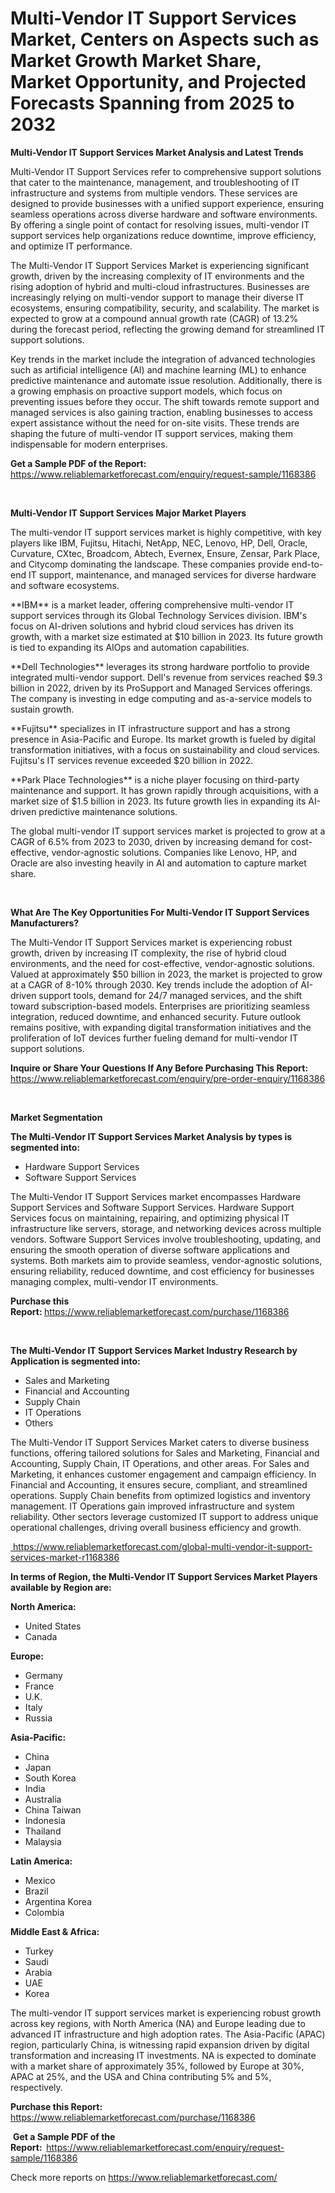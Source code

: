 <p><h1>Multi-Vendor IT Support Services Market, Centers on Aspects such as Market Growth Market Share, Market Opportunity, and Projected Forecasts Spanning from 2025 to 2032</h1></p><p><strong>Multi-Vendor IT Support Services Market Analysis and Latest Trends</strong></p>
<p><p>Multi-Vendor IT Support Services refer to comprehensive support solutions that cater to the maintenance, management, and troubleshooting of IT infrastructure and systems from multiple vendors. These services are designed to provide businesses with a unified support experience, ensuring seamless operations across diverse hardware and software environments. By offering a single point of contact for resolving issues, multi-vendor IT support services help organizations reduce downtime, improve efficiency, and optimize IT performance.</p><p>The Multi-Vendor IT Support Services Market is experiencing significant growth, driven by the increasing complexity of IT environments and the rising adoption of hybrid and multi-cloud infrastructures. Businesses are increasingly relying on multi-vendor support to manage their diverse IT ecosystems, ensuring compatibility, security, and scalability. The market is expected to grow at a compound annual growth rate (CAGR) of 13.2% during the forecast period, reflecting the growing demand for streamlined IT support solutions.</p><p>Key trends in the market include the integration of advanced technologies such as artificial intelligence (AI) and machine learning (ML) to enhance predictive maintenance and automate issue resolution. Additionally, there is a growing emphasis on proactive support models, which focus on preventing issues before they occur. The shift towards remote support and managed services is also gaining traction, enabling businesses to access expert assistance without the need for on-site visits. These trends are shaping the future of multi-vendor IT support services, making them indispensable for modern enterprises.</p></p>
<p><strong>Get a Sample PDF of the Report:&nbsp;</strong> <a href="https://www.reliablemarketforecast.com/enquiry/request-sample/1168386?utm_campaign=1134&utm_medium=2&utm_source=Github&utm_content=ia&utm_term=20012025&utm_id=multi-vendor-it-support-services">https://www.reliablemarketforecast.com/enquiry/request-sample/1168386</a></p>
<p>&nbsp;</p>
<p><strong>Multi-Vendor IT Support Services Major Market Players</strong></p>
<p><p>The multi-vendor IT support services market is highly competitive, with key players like IBM, Fujitsu, Hitachi, NetApp, NEC, Lenovo, HP, Dell, Oracle, Curvature, CXtec, Broadcom, Abtech, Evernex, Ensure, Zensar, Park Place, and Citycomp dominating the landscape. These companies provide end-to-end IT support, maintenance, and managed services for diverse hardware and software ecosystems.</p><p>**IBM** is a market leader, offering comprehensive multi-vendor IT support services through its Global Technology Services division. IBM's focus on AI-driven solutions and hybrid cloud services has driven its growth, with a market size estimated at $10 billion in 2023. Its future growth is tied to expanding its AIOps and automation capabilities.</p><p>**Dell Technologies** leverages its strong hardware portfolio to provide integrated multi-vendor support. Dell's revenue from services reached $9.3 billion in 2022, driven by its ProSupport and Managed Services offerings. The company is investing in edge computing and as-a-service models to sustain growth.</p><p>**Fujitsu** specializes in IT infrastructure support and has a strong presence in Asia-Pacific and Europe. Its market growth is fueled by digital transformation initiatives, with a focus on sustainability and cloud services. Fujitsu's IT services revenue exceeded $20 billion in 2022.</p><p>**Park Place Technologies** is a niche player focusing on third-party maintenance and support. It has grown rapidly through acquisitions, with a market size of $1.5 billion in 2023. Its future growth lies in expanding its AI-driven predictive maintenance solutions.</p><p>The global multi-vendor IT support services market is projected to grow at a CAGR of 6.5% from 2023 to 2030, driven by increasing demand for cost-effective, vendor-agnostic solutions. Companies like Lenovo, HP, and Oracle are also investing heavily in AI and automation to capture market share.</p></p>
<p>&nbsp;</p>
<p><strong>What Are The Key Opportunities For Multi-Vendor IT Support Services Manufacturers?</strong></p>
<p><p>The Multi-Vendor IT Support Services market is experiencing robust growth, driven by increasing IT complexity, the rise of hybrid cloud environments, and the need for cost-effective, vendor-agnostic solutions. Valued at approximately $50 billion in 2023, the market is projected to grow at a CAGR of 8-10% through 2030. Key trends include the adoption of AI-driven support tools, demand for 24/7 managed services, and the shift toward subscription-based models. Enterprises are prioritizing seamless integration, reduced downtime, and enhanced security. Future outlook remains positive, with expanding digital transformation initiatives and the proliferation of IoT devices further fueling demand for multi-vendor IT support solutions.</p></p>
<p><strong>Inquire or Share Your Questions If Any Before Purchasing This Report:</strong> <a href="https://www.reliablemarketforecast.com/enquiry/pre-order-enquiry/1168386?utm_campaign=1134&utm_medium=2&utm_source=Github&utm_content=ia&utm_term=20012025&utm_id=multi-vendor-it-support-services">https://www.reliablemarketforecast.com/enquiry/pre-order-enquiry/1168386</a></p>
<p>&nbsp;</p>
<p><strong>Market Segmentation</strong></p>
<p><strong>The Multi-Vendor IT Support Services Market Analysis by types is segmented into:</strong></p>
<p><ul><li>Hardware Support Services</li><li>Software Support Services</li></ul></p>
<p><p>The Multi-Vendor IT Support Services market encompasses Hardware Support Services and Software Support Services. Hardware Support Services focus on maintaining, repairing, and optimizing physical IT infrastructure like servers, storage, and networking devices across multiple vendors. Software Support Services involve troubleshooting, updating, and ensuring the smooth operation of diverse software applications and systems. Both markets aim to provide seamless, vendor-agnostic solutions, ensuring reliability, reduced downtime, and cost efficiency for businesses managing complex, multi-vendor IT environments.</p></p>
<p><strong>Purchase this Report:&nbsp;</strong><a href="https://www.reliablemarketforecast.com/purchase/1168386?utm_campaign=1134&utm_medium=2&utm_source=Github&utm_content=ia&utm_term=20012025&utm_id=multi-vendor-it-support-services">https://www.reliablemarketforecast.com/purchase/1168386</a></p>
<p>&nbsp;</p>
<p><strong>The Multi-Vendor IT Support Services Market Industry Research by Application is segmented into:</strong></p>
<p><ul><li>Sales and Marketing</li><li>Financial and Accounting</li><li>Supply Chain</li><li>IT Operations</li><li>Others</li></ul></p>
<p><p>The Multi-Vendor IT Support Services Market caters to diverse business functions, offering tailored solutions for Sales and Marketing, Financial and Accounting, Supply Chain, IT Operations, and other areas. For Sales and Marketing, it enhances customer engagement and campaign efficiency. In Financial and Accounting, it ensures secure, compliant, and streamlined operations. Supply Chain benefits from optimized logistics and inventory management. IT Operations gain improved infrastructure and system reliability. Other sectors leverage customized IT support to address unique operational challenges, driving overall business efficiency and growth.</p></p>
<p><a href="https://www.reliablemarketforecast.com/global-multi-vendor-it-support-services-market-r1168386?utm_campaign=1134&utm_medium=2&utm_source=Github&utm_content=ia&utm_term=20012025&utm_id=multi-vendor-it-support-services">&nbsp;https://www.reliablemarketforecast.com/global-multi-vendor-it-support-services-market-r1168386</a></p>
<p><strong>In terms of Region, the Multi-Vendor IT Support Services Market Players available by Region are:</strong></p>
<p>
    <p> <strong> North America: </strong>
        <ul>
            <li>United States</li>
            <li>Canada</li>
        </ul>
        </p> 
    <p> <strong> Europe: </strong>
        <ul>
            <li>Germany</li>
            <li>France</li>
            <li>U.K.</li>
            <li>Italy</li>
            <li>Russia</li>
        </ul>
        </p> 
    <p> <strong> Asia-Pacific: </strong>
        <ul>
            <li>China</li>
            <li>Japan</li>
            <li>South Korea</li>
            <li>India</li>
            <li>Australia</li>
            <li>China Taiwan</li>
            <li>Indonesia</li>
            <li>Thailand</li>
            <li>Malaysia</li>
        </ul>
        </p> 
    <p> <strong> Latin America: </strong>
        <ul>
            <li>Mexico</li>
            <li>Brazil</li>
            <li>Argentina Korea</li>
            <li>Colombia</li>
        </ul>
        </p> 
    <p> <strong> Middle East & Africa: </strong>
        <ul>
            <li>Turkey</li>
            <li>Saudi</li>
            <li>Arabia</li>
            <li>UAE</li>
            <li>Korea</li>
        </ul>
    </p>
    </p>
<p><p>The multi-vendor IT support services market is experiencing robust growth across key regions, with North America (NA) and Europe leading due to advanced IT infrastructure and high adoption rates. The Asia-Pacific (APAC) region, particularly China, is witnessing rapid expansion driven by digital transformation and increasing IT investments. NA is expected to dominate with a market share of approximately 35%, followed by Europe at 30%, APAC at 25%, and the USA and China contributing 5% and 5%, respectively.</p></p>
<p><strong>Purchase this Report: </strong><a href="https://www.reliablemarketforecast.com/purchase/1168386?utm_campaign=1134&utm_medium=2&utm_source=Github&utm_content=ia&utm_term=20012025&utm_id=multi-vendor-it-support-services">https://www.reliablemarketforecast.com/purchase/1168386</a></p>
<p>&nbsp;<strong>Get a Sample PDF of the Report:&nbsp;&nbsp;</strong><a href="https://www.reliablemarketforecast.com/enquiry/request-sample/1168386?utm_campaign=1134&utm_medium=2&utm_source=Github&utm_content=ia&utm_term=20012025&utm_id=multi-vendor-it-support-services">https://www.reliablemarketforecast.com/enquiry/request-sample/1168386</a></p>
<p><strong></strong></p>
<p>Check more reports on <a href="https://www.reliablemarketforecast.com/?utm_campaign=1134&utm_medium=2&utm_source=Github&utm_content=ia&utm_term=20012025&utm_id=multi-vendor-it-support-services">https://www.reliablemarketforecast.com/</a></p>